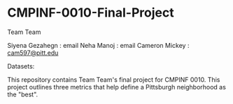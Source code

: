 # CMPINF-0010-Final-Project

Team Team

Siyena Gezahegn : email
Neha Manoj : email
Cameron Mickey : cam597@pitt.edu

Datasets:



This repository contains Team Team's final project for CMPINF 0010. This project outlines three metrics that help define a Pittsburgh neighborhood as the "best".
